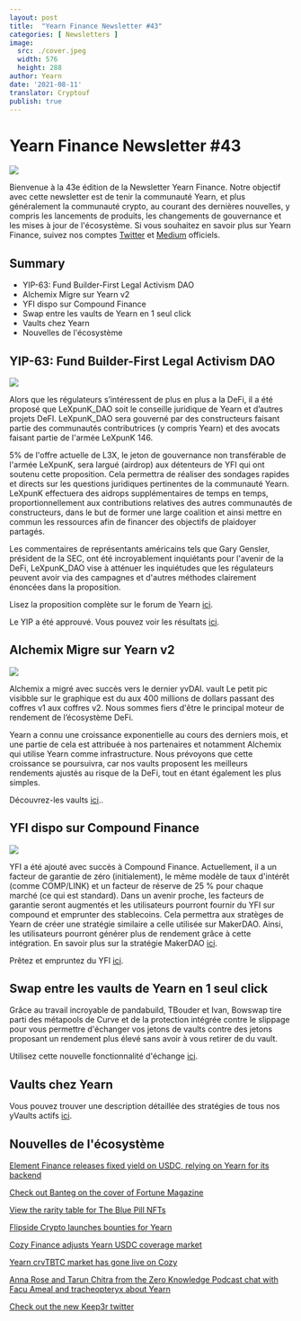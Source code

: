 ```yaml
---
layout: post
title:  "Yearn Finance Newsletter #43"
categories: [ Newsletters ]
image:
  src: ./cover.jpeg
  width: 576
  height: 288
author: Yearn
date: '2021-08-11'
translator: Cryptouf
publish: true
---
```


# Yearn Finance Newsletter #43

![](/_newsletters/Yearn-Finance-Newsletter-43/image1.jpg)

Bienvenue à la 43e édition de la Newsletter Yearn Finance. Notre objectif avec cette newsletter est de tenir la communauté Yearn, et plus généralement la communauté crypto, au courant des dernières nouvelles, y compris les lancements de produits, les changements de gouvernance et les mises à jour de l'écosystème. Si vous souhaitez en savoir plus sur Yearn Finance, suivez nos comptes [Twitter](https://twitter.com/iearnfinance) et [Medium](https://medium.com/iearn) officiels.

## **Summary**

- YIP-63: Fund Builder-First Legal Activism DAO
- Alchemix Migre sur Yearn v2
- YFI dispo sur Compound Finance
- Swap entre les vaults de Yearn en 1 seul click
- Vaults chez Yearn
- Nouvelles de l'écosystème

## **YIP-63: Fund Builder-First Legal Activism DAO**

![](/_newsletters/Yearn-Finance-Newsletter-43/image2.jpg)


Alors que les régulateurs s’intéressent de plus en plus a la DeFi, il a été proposé que LeXpunK_DAO soit le conseille juridique de Yearn et d’autres projets DeFI.  LeXpunK_DAO sera gouverné par des constructeurs faisant partie  des communautés contributrices (y compris Yearn) et des avocats faisant partie de l'armée LeXpunK 146.

5% de l'offre actuelle de L3X, le jeton de gouvernance non transférable de l'armée LeXpunK, sera largué (airdrop) aux détenteurs de YFI qui ont soutenu cette proposition. Cela permettra de réaliser des sondages rapides et directs sur les questions juridiques pertinentes de la communauté Yearn. LeXpunK effectuera des aidrops supplémentaires de temps en temps, proportionnellement aux contributions relatives des autres communautés de constructeurs, dans le but de former une large coalition et ainsi mettre en commun les ressources afin de financer des objectifs de plaidoyer partagés.

Les commentaires de représentants américains tels que Gary Gensler, président de la SEC, ont été incroyablement inquiétants pour l'avenir de la DeFi,  LeXpunK_DAO vise à atténuer les inquiétudes que les régulateurs peuvent avoir via des campagnes et d'autres méthodes clairement énoncées dans la proposition.

Lisez la proposition complète sur le forum de Yearn [ici](https://gov.yearn.finance/t/yip-63-fund-builder-first-legal-activism-dao/11280).

Le YIP a été approuvé. Vous pouvez voir les résultats [ici](https://gov.yearn.finance/t/proposal-fund-builder-first-legal-activism-dao/11280).



## **Alchemix Migre sur Yearn v2**

![](/_newsletters/Yearn-Finance-Newsletter-43/image3.jpg)

Alchemix a migré avec succès vers le dernier yvDAI. vault Le petit pic visibble sur le graphique est du aux 400 millions de dollars passant des coffres v1 aux coffres v2. Nous sommes fiers d'être le principal moteur de rendement de l’écosystème DeFi.

Yearn a connu une croissance exponentielle au cours des derniers mois, et une partie de cela est attribuée à nos partenaires  et notamment Alchemix qui utilise Yearn comme infrastructure. Nous prévoyons que cette croissance se poursuivra, car nos vaults proposent les meilleurs rendements ajustés au risque de la DeFi, tout en étant également les plus simples.

Découvrez-les vaults [ici](https://yearn.finance/vaults)..

## **YFI dispo sur Compound Finance**

![](/_newsletters/Yearn-Finance-Newsletter-43/image4.jpg)

YFI a été ajouté avec succès à Compound Finance. Actuellement, il a un facteur de garantie de zéro (initialement), le même modèle de taux d'intérêt (comme COMP/LINK) et un facteur de réserve de 25 % pour chaque marché (ce qui est standard). Dans un avenir proche, les facteurs de garantie seront augmentés et les utilisateurs pourront fournir du YFI sur compound et emprunter des stablecoins. Cela permettra aux stratèges de Yearn de créer une stratégie similaire a celle utilisée sur MakerDAO.  Ainsi, les utilisateurs pourront générer plus de rendement  grâce à cette intégration. En savoir plus sur la stratégie MakerDAO [ici](https://yearn.fi/invest/0xE14d13d8B3b85aF791b2AADD661cDBd5E6097Db1).

Prêtez et empruntez du YFI [ici](https://app.compound.finance/).


## **Swap entre les vaults de Yearn en 1 seul click**

Grâce au travail incroyable de pandabuild, TBouder et Ivan, Bowswap tire parti des métapools de Curve et de la protection intégrée contre le slippage pour vous permettre d'échanger vos jetons de vaults contre des jetons proposant un rendement plus élevé sans avoir à vous retirer de du vault. 

Utilisez cette nouvelle fonctionnalité d'échange [ici](https://bowswap.finance/).


## Vaults chez Yearn

Vous pouvez trouver une description détaillée des stratégies de tous nos yVaults actifs [ici](https://medium.com/yearn-state-of-the-vaults/the-vaults-at-yearn-9237905ffed3).


## Nouvelles de l'écosystème

[Element Finance releases fixed yield on USDC, relying on Yearn for its backend](https://twitter.com/element_fi/status/1422934199284215810?s=20)

[Check out Banteg on the cover of Fortune Magazine](https://twitter.com/FortuneMagazine/status/1420803860336152577)

[View the rarity table for The Blue Pill NFTs](https://github.com/banteg/blue-pill#rarity-table)

[Flipside Crypto launches bounties for Yearn](https://twitter.com/BmurrayFlipside/status/1421147576674422788)

[Cozy Finance adjusts Yearn USDC coverage market](https://twitter.com/cozyfinance/status/1422226784674664453)

[Yearn crvTBTC market has gone live on Cozy](https://twitter.com/cozyfinance/status/1422633897490223107)

[Anna Rose and Tarun Chitra from the Zero Knowledge Podcast chat with Facu Ameal and tracheopteryx about Yearn](https://www.zeroknowledge.fm/192)

[Check out the new Keep3r twitter](https://twitter.com/thekeep3r)
